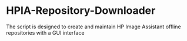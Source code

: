 # HPIA-Repository-Downloader
The script is designed to create and maintain HP Image Assistant offline repositories with a GUI interface
